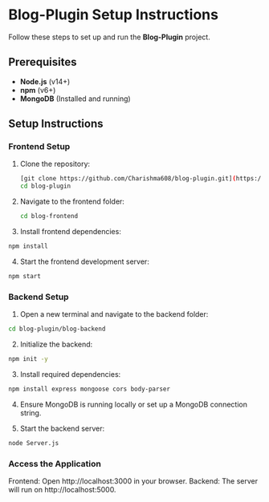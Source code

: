 # Blog-Plugin Setup Instructions

Follow these steps to set up and run the **Blog-Plugin** project.

## Prerequisites

- **Node.js** (v14+)
- **npm** (v6+)
- **MongoDB** (Installed and running)

## Setup Instructions

### Frontend Setup

1. Clone the repository:
   ```bash
   [git clone https://github.com/Charishma608/blog-plugin.git](https://github.com/Charishma608/Blog-Plugin.git)
   cd blog-plugin
   ```
2. Navigate to the frontend folder:
   ```bash
   cd blog-frontend
   ```
3. Install frontend dependencies:
  ```bash
  npm install
  ```
4. Start the frontend development server:
  ```bash
  npm start
  ```

### Backend Setup

1. Open a new terminal and navigate to the backend folder:
  ```bash
  cd blog-plugin/blog-backend
  ```

2. Initialize the backend:
  ```bash
  npm init -y
  ```

3. Install required dependencies:
  ```bash
  npm install express mongoose cors body-parser
  ```

4. Ensure MongoDB is running locally or set up a MongoDB connection string.

5. Start the backend server:
  ```bash
  node Server.js
  ```

### Access the Application
Frontend: Open http://localhost:3000 in your browser.
Backend: The server will run on http://localhost:5000.




  

